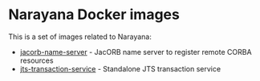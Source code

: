 # Narayana Docker images

This is a set of images related to Narayana:

- [jacorb-name-server](./jacorb-name-server) - JacORB name server to register remote CORBA resources
- [jts-transaction-service](./jts-transaction-service) - Standalone JTS transaction service
